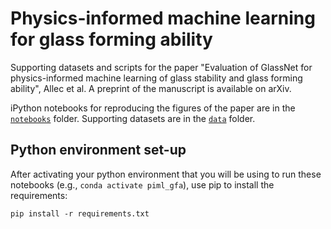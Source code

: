 # Physics-informed machine learning for glass forming ability

Supporting datasets and scripts for the paper "Evaluation of 
GlassNet for physics-informed machine learning of glass stability 
and glass forming ability", Allec et al. A preprint of the 
manuscript is available on arXiv.

iPython notebooks for reproducing the figures of the paper are in
the [`notebooks`](notebooks) folder. Supporting datasets are in the [`data`](data) folder.

## Python environment set-up

After activating your python environment that you will be using
to run these notebooks (e.g., `conda activate piml_gfa`), use pip
to install the requirements:

```
pip install -r requirements.txt
``` 

